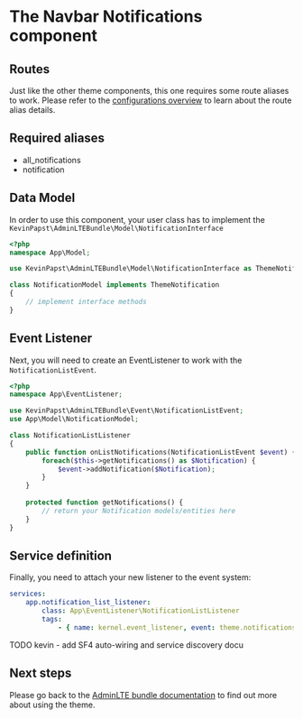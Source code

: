 # The Navbar Notifications component

## Routes
Just like the other theme components, this one requires some route aliases to work. 
Please refer to the [configurations overview](configurations.md) to learn about the route alias details. 

## Required aliases
* all_notifications
* notification

## Data Model

In order to use this component, your user class has to implement the `KevinPapst\AdminLTEBundle\Model\NotificationInterface`
```php
<?php
namespace App\Model;

use KevinPapst\AdminLTEBundle\Model\NotificationInterface as ThemeNotification;

class NotificationModel implements ThemeNotification
{
    // implement interface methods
}
```

## Event Listener
Next, you will need to create an EventListener to work with the `NotificationListEvent`.
```php
<?php
namespace App\EventListener;

use KevinPapst\AdminLTEBundle\Event\NotificationListEvent;
use App\Model\NotificationModel;

class NotificationListListener
{
    public function onListNotifications(NotificationListEvent $event) {
        foreach($this->getNotifications() as $Notification) {
            $event->addNotification($Notification);
        }
    }
    
    protected function getNotifications() {
        // return your Notification models/entities here
    }
}
```
## Service definition

Finally, you need to attach your new listener to the event system:
```yaml
services:
    app.notification_list_listener:
        class: App\EventListener\NotificationListListener
        tags:
            - { name: kernel.event_listener, event: theme.notifications, method: onListNotifications }
```

TODO kevin - add SF4 auto-wiring and service discovery docu

## Next steps

Please go back to the [AdminLTE bundle documentation](README.md) to find out more about using the theme.
